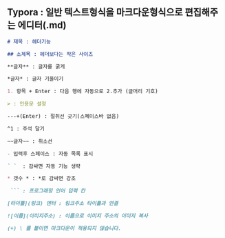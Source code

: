 ## Typora : 일반 텍스트형식을 마크다운형식으로 편집해주는 에디터(.md)

```markdown
# 제목 : 헤더기능

## 소제목 : 헤더보다는 작은 사이즈

**글자** : 글자를 굵게

*글자* : 글자 기울이기

1. 항목 + Enter : 다음 행에 자동으로 2.추가 (글머리 기호)

> : 인용문 설정

---+(Enter) : 절취선 긋기(스페이스바 없음)

^1 : 주석 달기

~~글자~~ : 취소선

- 입력후 스페이스 : 자동 목록 표시

` `  : 감싸면 자동 기능 생략

* 갯수 * : *로 감싸면 강조

 ``` : 프로그래밍 언어 입력 칸

[타이틀](링크) 엔터 : 링크주소 타이틀과 연결

![이름](이미지주소) : 이름으로 이미지 주소의 이미지 복사

(+) \ 를 붙이면 마크다운이 적용되지 않습니다.
```
